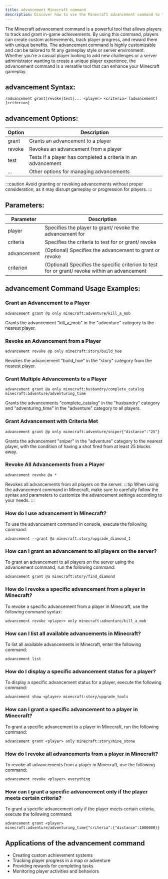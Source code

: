 ```yaml
---
title: advancement Minecraft command
description: Discover how to use the Minecraft advancement command to track player progress and unlock in-game achievements with ease.
---
```


The Minecraft advancement command is a powerful tool that allows players to track and grant in-game achievements. By using this command, players can create custom achievements, track player progress, and reward them with unique benefits. The advancement command is highly customizable and can be tailored to fit any gameplay style or server environment. Whether you're a casual player looking to add new challenges or a server administrator wanting to create a unique player experience, the advancement command is a versatile tool that can enhance your Minecraft gameplay.

## advancement Syntax:
```console
/advancement grant|revoke|test|... <player> <criteria> [advancement] [criterion]
```

## advancement Options:
| Option      | Description                           |
|-------------|---------------------------------------|
| grant       | Grants an advancement to a player     |
| revoke      | Revokes an advancement from a player  |
| test        | Tests if a player has completed a criteria in an advancement |
| ...         | Other options for managing advancements|

:::caution
Avoid granting or revoking advancements without proper consideration, as it may disrupt gameplay or progression for players.
:::

## Parameters:
| Parameter       | Description                               |
|-----------------|-------------------------------------------|
| player          | Specifies the player to grant/ revoke the advancement for |
| criteria        | Specifies the criteria to test for or grant/ revoke |
| advancement     | (Optional) Specifies the advancement to grant or revoke   |
| criterion       | (Optional) Specifies the specific criterion to test for or grant/ revoke within an advancement |

## advancement Command Usage Examples:
### Grant an Advancement to a Player
```console
advancement grant @p only minecraft:adventure/kill_a_mob
```
Grants the advancement "kill_a_mob" in the "adventure" category to the nearest player.

### Revoke an Advancement from a Player
```console
advancement revoke @p only minecraft:story/build_hoe
```
Revokes the advancement "build_hoe" in the "story" category from the nearest player.

### Grant Multiple Advancements to a Player
```console
advancement grant @a only minecraft:husbandry/complete_catalog minecraft:adventure/adventuring_time
```
Grants the advancements "complete_catalog" in the "husbandry" category and "adventuring_time" in the "adventure" category to all players.

### Grant Advancement with Criteria Met
```console
advancement grant @p only minecraft:adventure/sniper{"distance":"25"}
```
Grants the advancement "sniper" in the "adventure" category to the nearest player, with the condition of having a shot fired from at least 25 blocks away.

### Revoke All Advancements from a Player
```console
advancement revoke @a *
```
Revokes all advancements from all players on the server.
:::tip
When using the advancement command in Minecraft, make sure to carefully follow the syntax and parameters to customize the advancement settings according to your needs.
:::

### How do I use advancement in Minecraft?
To use the advancement command in console, execute the following command:
```console
advancement --grant @a minecraft:story/upgrade_diamond_1
```

### How can I grant an advancement to all players on the server?
To grant an advancement to all players on the server using the advancement command, run the following command:
```console
advancement grant @a minecraft:story/find_diamond
```

### How do I revoke a specific advancement from a player in Minecraft?
To revoke a specific advancement from a player in Minecraft, use the following command syntax:
```console
advancement revoke <player> only minecraft:adventure/kill_a_mob
```

### How can I list all available advancements in Minecraft?
To list all available advancements in Minecraft, enter the following command:
```console
advancement list
```

### How do I display a specific advancement status for a player?
To display a specific advancement status for a player, execute the following command:
```console
advancement show <player> minecraft:story/upgrade_tools
```

### How can I grant a specific advancement to a player in Minecraft?
To grant a specific advancement to a player in Minecraft, run the following command:
```console
advancement grant <player> only minecraft:story/mine_stone
```

### How do I revoke all advancements from a player in Minecraft?
To revoke all advancements from a player in Minecraft, use the following command:
```console
advancement revoke <player> everything
```

### How can I grant a specific advancement only if the player meets certain criteria?
To grant a specific advancement only if the player meets certain criteria, execute the following command:
```console
advancement grant <player> minecraft:adventure/adventuring_time{"criteria":{"distance":1000000}}
```
## Applications of the advancement command

- Creating custom achievement systems
- Tracking player progress in a map or adventure
- Providing rewards for completing tasks
- Monitoring player activities and behaviors
